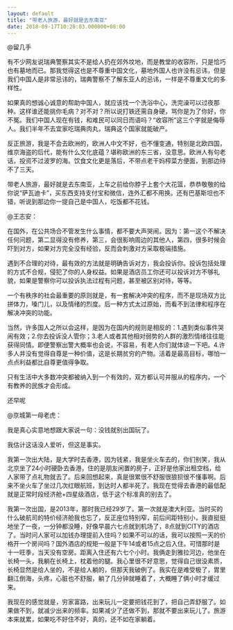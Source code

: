 ```yaml
---
layout: default
title: "带老人旅游，最好就是去东南亚"
date: 2018-09-17T10:28:03.000000+08:00
---
```


@留几手

有不少网友说瑞典警察其实不是给人扔在郊外坟地，而是教堂的收容所，只是恰巧也有墓地而已。那我觉得这也是不尊重中国文化，墓地外国人也许没有忌讳，但是我们中国人是非常忌讳的，瑞典警察不了解东亚人的忌讳，一样是不尊重文化的多样性。

如果真的想诚心诚意的帮助中国人，就应该找一个洗浴中心，洗完澡可以过夜那种。这样谁还能挑你毛病？对不对？所以说打铁还需自身硬，骂你是为了你好，你不冤。我们中国人现在有钱，和难民可以同日而语吗？‌‌‌‌“收容所‌‌‌‌”这三个字就是侮辱人。我们半年不去宜家吃瑞典肉丸，瑞典这个国家就能破产。

反正旅游，我是不会去欧洲的，欧洲人中文不好，也不懂变通，特别是北欧四国，维京海盗的后代，能有什么文化底蕴？堪称欧洲的东三省，没意思。欧洲人有句老话，投资不过波罗的海。饮食文化更是落后，不带点老干妈榨菜方便面，到那边待不了三天。

带老人旅游，最好就是去东南亚，上车之前给你脖子上套个大花篮，恭恭敬敬的给你说‌‌‌‌“萨瓦迪卡‌‌‌‌”，买东西支持支付宝和微信，连外汇都不用换。还有巴基斯坦也不错，听说到那边你一提自己是中国人，吃饭都不花钱。

@王志安：

在国外，在公共场合不管发生什么事情，都不要大声哭闹。因为：第一这个不解决任何问题，第二显得没有修养，第三，会很影响周边的其他人，第四，很多时候会吓到对方，如果对方完全没有经验，反而会刺激对方采取极端措施。

遇到不合理的对待，最有效的方法就是明确告诉对方，我会投诉你。投诉包括处理的方式不合规，侵犯了你的人身权益。如果是酒店员工你还可以投诉对方不够礼貌，如果是警察你可以投诉执法过程有问题，甚至被区别对待，等等。

一个有秩序的社会最重要的原则就是，有一套解决冲突的程序，而不是现场双方比拼体力，嗓门儿，以及情绪的烈度。后一种方式太过原始，而看不到法律和程序在解决冲突的功能。

当然，许多国人之所以会这样，是因为在国内的规则是相反的：1.遇到类似事件哭闹有效；2.你去投诉没人管你；3.老人或者其他相对弱势的人群的激烈情绪往往能获得同情。即便警察出警大概率也会说，不容易，有老人你们就体谅一下吧。4.许多人并没有觉得自尊是一种价值，这是长期贫穷的产物。活着是最高目标，哪怕一点点利益都比自尊更值得争取。

只有生活中大多数冲突都被纳入到一个有效的，双方都认可并服从的程序内，一个有教养的民族才会形成。

还早呢

@京城第一母老虎：

我是真心实意地想跟大家说一句：没钱就别出国玩了。

我估计这话没人爱听，但这是事实。

我第一次出大陆，是大学时去香港，因为钱紧，我是坐火车去的，你们别笑，我从北京坐了24小时硬卧去香港，住的是朋友闲置的房子，正好是他家出租空档，给人家带了点礼物就去了。后来回想起来，真是很累很不舒服很狼狈很不懂事啊。后来不坐火车了坐过几次红眼航班，到达时人都半死了。我现在觉得去香港的最低配就是正常时段经济舱+四星级酒店，低于这个标准真的别去了。

我第一次出国，是2013年，那时我已经29岁了。第一次就是澳大利亚。当时买的什么破航司的特价经济舱我也忘了，反正座位特别窄，前后间距特别小，我直挺挺地坐了一夜，一分钟都没睡，好像早晨六七点就到机场了，8点就到CITY的酒店了。当时问人家可以加钱办理提前入住吗？如果不可以的话，我可以按照一天的价格开一个房间吗？国外酒店的规矩一般是下午14或者15点之后入住。可惜那时是十一旺季，当天没有空房。距离入住还有六七个小时。我俩走到雅拉河边，他坐在长椅一头，我躺在长椅上，枕着他的腿。我心里很不好意思，觉得自己很没素质，长椅显然是给人坐的，不是给人躺的，但那天我破例了。我实在是难受极了，胃里翻江倒海，头疼，心脏也不舒服，躺了几分钟就睡着了，大概睡了俩小时才缓过来。

我现在的感觉就是，穷家富路，出来玩儿一定要把钱花到了，把自己弄舒服了。如果做不到，就减少出来的频率。如果减少了还做不到，那就不要出来玩儿了。旅游本来就累，如果吃不好住不好，真的，还不如在家躺着。

